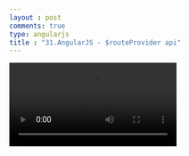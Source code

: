 ```yaml
---
layout : post
comments: true
type: angularjs
title : "31.AngularJS - $routeProvider api"
---
```


<video controls="controls"  class="movie" src="https://dl.dropboxusercontent.com/u/161895058/Video/angularjs/31.%20Egghead.io%20-%20AngularJS%20-%20%24routeProvider%20api.mp4">
</video>
